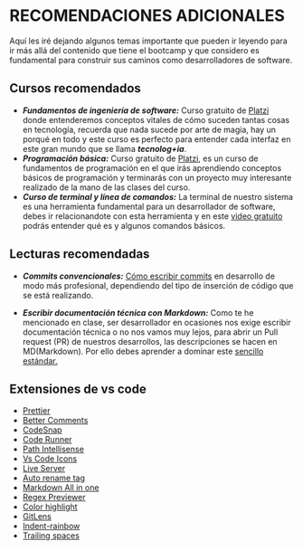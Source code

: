 # RECOMENDACIONES ADICIONALES

Aquí les iré dejando algunos temas importante que pueden ir leyendo para ir más allá del contenido que tiene el bootcamp y que considero es fundamental para construir sus caminos como desarrolladores de software.


## Cursos recomendados

- ***Fundamentos de ingeniería de software:*** Curso gratuito de [Platzi](https://platzi.com/cursos/ingenieria/) donde entenderemos conceptos vitales de cómo suceden tantas cosas en tecnología, recuerda que nada sucede por arte de magia, hay un porqué en todo y este curso es perfecto para entender cada interfaz en este gran mundo que se llama ***tecnolog+ia***.
- ***Programación básica:*** Curso gratuito de [Platzi](https://platzi.com/cursos/programacion-basica/), es un curso de fundamentos de programación en el que irás aprendiendo conceptos básicos de programación y terminarás con un proyecto muy interesante realizado de la mano de las clases del curso.
- ***Curso de terminal y línea de comandos:*** La terminal de nuestro sistema es una herramienta fundamental para un desarrollador de software, debes ir relacionandote con esta herramienta y en este [video gratuito](https://www.youtube.com/watch?v=Pi0KVD4xTbc&ab_channel=jonmircha) podrás entender qué es y algunos comandos básicos.


## Lecturas recomendadas

- ***Commits convencionales:*** [Cómo escribir commits](https://www.conventionalcommits.org/es/v1.0.0/) en desarrollo de modo más profesional, dependiendo del tipo de inserción de código que se está realizando.

- ***Escribir documentación técnica con Markdown:*** Como te he mencionado en clase, ser desarrollador en ocasiones nos exige escribir documentación técnica o no nos vamos muy lejos, para abrir un Pull request (PR) de nuestros desarrollos, las descripciones se hacen en MD(Markdown). Por ello debes aprender a dominar este [sencillo estándar.](https://markdown.es/sintaxis-markdown/)


## Extensiones de vs code

- [Prettier](https://marketplace.visualstudio.com/items?itemName=esbenp.prettier-vscode)
- [Better Comments](https://marketplace.visualstudio.com/items?itemName=aaron-bond.better-comments)
- [CodeSnap](https://marketplace.visualstudio.com/items?itemName=adpyke.codesnap)
- [Code Runner](https://marketplace.visualstudio.com/items?itemName=formulahendry.code-runner)
- [Path Intellisense](https://marketplace.visualstudio.com/items?itemName=christian-kohler.path-intellisense)
- [Vs Code Icons](https://marketplace.visualstudio.com/items?itemName=vscode-icons-team.vscode-icons)
- [Live Server](https://marketplace.visualstudio.com/items?itemName=ritwickdey.LiveServer)
- [Auto rename tag](https://marketplace.visualstudio.com/items?itemName=formulahendry.auto-rename-tag)
- [Markdown All in one](https://marketplace.visualstudio.com/items?itemName=yzhang.markdown-all-in-one)
- [Regex Previewer](https://marketplace.visualstudio.com/items?itemName=chrmarti.regex)
- [Color highlight](https://marketplace.visualstudio.com/items?itemName=naumovs.color-highlight)
- [GitLens](https://marketplace.visualstudio.com/items?itemName=eamodio.gitlens)
- [Indent-rainbow](https://marketplace.visualstudio.com/items?itemName=oderwat.indent-rainbow)
- [Trailing spaces](https://marketplace.visualstudio.com/items?itemName=shardulm94.trailing-spaces)

